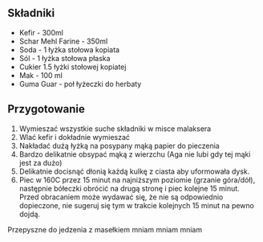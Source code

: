 ## Składniki
* Kefir - 300ml
* Schar Mehl Farine - 350ml
* Soda - 1 łyżka stołowa kopiata
* Sól - 1 łyżka stołowa płaska
* Cukier 1.5 łyżki stołowej kopiatej
* Mak - 100 ml
* Guma Guar - poł łyżeczki do herbaty

## Przygotowanie
1. Wymieszać wszystkie suche składniki w misce malaksera
2. Wlać kefir i dokładnie wymieszać
3. Nakładać dużą łyżką na posypany mąką papier do pieczenia
4. Bardzo delikatnie obsypać mąką z wierzchu (Aga nie lubi gdy tej mąki jest za dużo)
5. Delikatnie docisnąć dłonią każdą kulkę z ciasta aby uformowała dysk.
6. Piec w 160C przez 15 minut na najniższym poziomie (grzanie góra/dół), następnie bółeczki obrócić na drugą stronę i piec kolejne 15 minut. Przed obracaniem może wydawać się, że nie są odpowiednio dopieczone, nie sugeruj się tym w trakcie kolejnych 15 minut na pewno dojdą.


Przepyszne do jedzenia z masełkiem mniam mniam mniam
